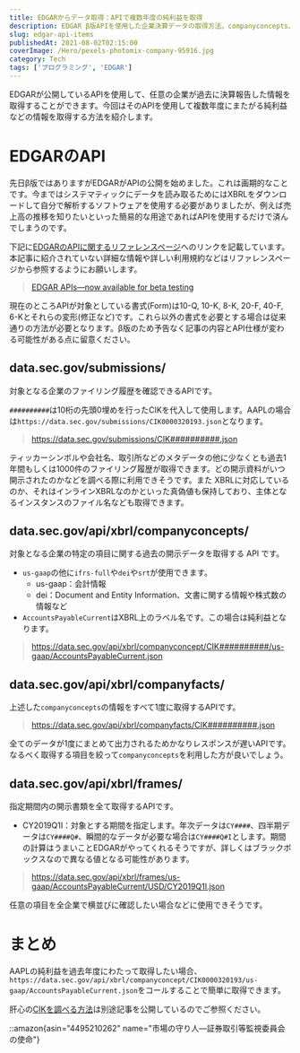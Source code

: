 ```yaml
---
title: EDGARからデータ取得：APIで複数年度の純利益を取得
description: EDGAR β版APIを使用した企業決算データの取得方法。companyconcepts、companyfacts、framesの各APIエンドポイントの使い方と複数年度にわたる純利益などの財務データ取得手順を解説。
slug: edgar-api-items
publishedAt: 2021-08-02T02:15:00
coverImage: /Hero/pexels-photomix-company-95916.jpg
category: Tech
tags: ['プログラミング', 'EDGAR']
---
```


EDGARが公開しているAPIを使用して、任意の企業が過去に決算報告した情報を取得することができます。今回はそのAPIを使用して複数年度にまたがる純利益などの情報を取得する方法を紹介します。

# EDGARのAPI

先日β版ではありますがEDGARがAPIの公開を始めました。これは画期的なことです。今まではシステマティックにデータを読み取るためにはXBRLをダウンロードして自分で解析するソフトウェアを使用する必要がありましたが、例えば売上高の推移を知りたいといった簡易的な用途であればAPIを使用するだけで済んでしまうのです。

下記に[EDGARのAPIに関するリファレンスページ](https://www.sec.gov/edgar/sec-api-documentation)へのリンクを記載しています。本記事に紹介されていない詳細な情報や詳しい利用規約などはリファレンスページから参照するようにお願いします。

> [EDGAR APIs—now available for beta testing](https://www.sec.gov/edgar/sec-api-documentation)

現在のところAPIが対象としている書式(Form)は10-Q, 10-K, 8-K, 20-F, 40-F, 6-Kとそれらの変形(修正など)です。これら以外の書式を必要とする場合は従来通りの方法が必要となります。β版のため予告なく記事の内容とAPI仕様が変わる可能性がある点に留意ください。

## data.sec.gov/submissions/

対象となる企業のファイリング履歴を確認できるAPIです。

`##########`は10桁の先頭0埋めを行ったCIKを代入して使用します。AAPLの場合は`https://data.sec.gov/submissions/CIK0000320193.json`となります。

> https://data.sec.gov/submissions/CIK##########.json

ティッカーシンボルや会社名、取引所などのメタデータの他に少なくとも過去1年間もしくは1000件のファイリング履歴が取得できます。どの開示資料がいつ開示されたのかなどを調べる際に利用できそうです。また XBRLに対応しているのか、それはインラインXBRLなのかといった真偽値も保持しており、主体となるインスタンスのファイル名なども取得できます。

## data.sec.gov/api/xbrl/companyconcepts/

対象となる企業の特定の項目に関する過去の開示データを取得する API です。

- `us-gaap`の他に`ifrs-full`や`dei`や`srt`が使用できます。
  - us-gaap：会計情報
  - dei：Document and Entity Information、文書に関する情報や株式数の情報など
- `AccountsPayableCurrent`はXBRL上のラベル名です。この場合は純利益となります。

> https://data.sec.gov/api/xbrl/companyconcept/CIK##########/us-gaap/AccountsPayableCurrent.json

## data.sec.gov/api/xbrl/companyfacts/

上述した`companyconcepts`の情報をすべて1度に取得するAPIです。

> https://data.sec.gov/api/xbrl/companyfacts/CIK##########.json

全てのデータが1度にまとめて出力されるためかなりレスポンスが遅いAPIです。なるべく取得する項目を絞って`companyconcepts`を利用した方が良いでしょう。

## data.sec.gov/api/xbrl/frames/

指定期間内の開示書類を全て取得するAPIです。

- CY2019Q1I：対象とする期間を指定します。年次データは`CY####`、四半期データは`CY####Q#`、瞬間的なデータが必要な場合は`CY####Q#I`とします。期間の計算はうまいことEDGARがやってくれるそうですが、詳しくはブラックボックスなので異なる値となる可能性があります。

> https://data.sec.gov/api/xbrl/frames/us-gaap/AccountsPayableCurrent/USD/CY2019Q1I.json

任意の項目を全企業で横並びに確認したい場合などに使用できそうです。

# まとめ

AAPLの純利益を過去年度にわたって取得したい場合、`https://data.sec.gov/api/xbrl/companyconcept/CIK0000320193/us-gaap/AccountsPayableCurrent.json`をコールすることで簡単に取得できます。

肝心の[CIKを調べる方法](./how-to-get-ticker-and-cik-from-edgar)は別途記事を公開しているのでご参照ください。

::amazon{asin="4495210262" name="市場の守り人―証券取引等監視委員会の使命"}

